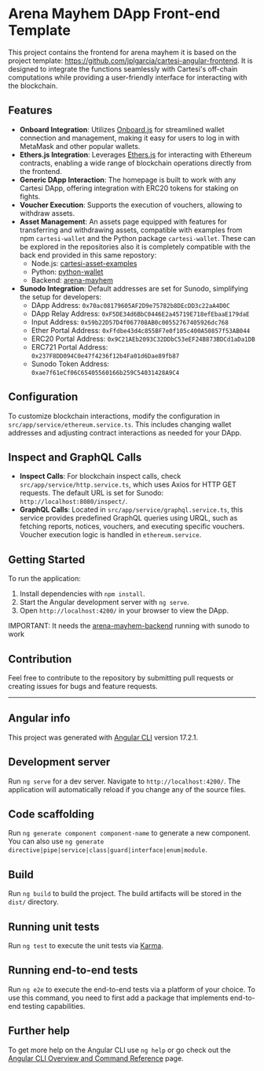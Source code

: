 # Arena Mayhem DApp Front-end Template

This project contains the frontend for arena mayhem it is based on the project template: https://github.com/jplgarcia/cartesi-angular-frontend. 
It is designed to integrate the functions seamlessly with Cartesi's off-chain computations while providing a user-friendly interface for interacting with the blockchain.

## Features

- **Onboard Integration**: Utilizes [Onboard.js](https://www.blocknative.com/onboard) for streamlined wallet connection and management, making it easy for users to log in with MetaMask and other popular wallets.
- **Ethers.js Integration**: Leverages [Ethers.js](https://docs.ethers.io/v5/) for interacting with Ethereum contracts, enabling a wide range of blockchain operations directly from the frontend.
- **Generic DApp Interaction**: The homepage is built to work with any Cartesi DApp, offering integration with ERC20 tokens for staking on fights.
- **Voucher Execution**: Supports the execution of vouchers, allowing to withdraw assets.
- **Asset Management**: An assets page equipped with features for transferring and withdrawing assets, compatible with examples from npm `cartesi-wallet` and the Python package `cartesi-wallet`. These can be explored in the repositories also it is completely compatible with the back end provided in this same repostory:
  - Node.js: [cartesi-asset-examples](https://github.com/jplgarcia/cartesi-asset-examples)
  - Python: [python-wallet](https://github.com/jplgarcia/python-wallet)
  - Backend: [arena-mayhem](https://github.com/jplgarcia/arenamayhem/am-node)
- **Sunodo Integration**: Default addresses are set for Sunodo, simplifying the setup for developers:
  - DApp Address: `0x70ac08179605AF2D9e75782b8DEcDD3c22aA4D0C`
  - DApp Relay Address: `0xF5DE34d6BbC0446E2a45719E718efEbaaE179daE`
  - Input Address: `0x59b22D57D4f067708AB0c00552767405926dc768`
  - Ether Portal Address: `0xFfdbe43d4c855BF7e0f105c400A50857f53AB044`
  - ERC20 Portal Address: `0x9C21AEb2093C32DDbC53eEF24B873BDCd1aDa1DB`
  - ERC721 Portal Address: `0x237F8DD094C0e47f4236f12b4Fa01d6Dae89fb87`
  - Sunodo Token Address: `0xae7f61eCf06C65405560166b259C54031428A9C4`

## Configuration

To customize blockchain interactions, modify the configuration in `src/app/service/ethereum.service.ts`. This includes changing wallet addresses and adjusting contract interactions as needed for your DApp.

## Inspect and GraphQL Calls

- **Inspect Calls**: For blockchain inspect calls, check `src/app/service/http.service.ts`, which uses Axios for HTTP GET requests. The default URL is set for Sunodo: `http://localhost:8080/inspect/`.
- **GraphQL Calls**: Located in `src/app/service/graphql.service.ts`, this service provides predefined GraphQL queries using URQL, such as fetching reports, notices, vouchers, and executing specific vouchers. Voucher execution logic is handled in `ethereum.service`.

## Getting Started

To run the application:

1. Install dependencies with `npm install`.
2. Start the Angular development server with `ng serve`.
3. Open `http://localhost:4200/` in your browser to view the DApp.

IMPORTANT: It needs the [arena-mayhem-backend](https://github.com/jplgarcia/arenamayhem/am-node) running with sunodo to work

## Contribution

Feel free to contribute to the repository by submitting pull requests or creating issues for bugs and feature requests.

---

## Angular info

This project was generated with [Angular CLI](https://github.com/angular/angular-cli) version 17.2.1.

## Development server

Run `ng serve` for a dev server. Navigate to `http://localhost:4200/`. The application will automatically reload if you change any of the source files.

## Code scaffolding

Run `ng generate component component-name` to generate a new component. You can also use `ng generate directive|pipe|service|class|guard|interface|enum|module`.

## Build

Run `ng build` to build the project. The build artifacts will be stored in the `dist/` directory.

## Running unit tests

Run `ng test` to execute the unit tests via [Karma](https://karma-runner.github.io).

## Running end-to-end tests

Run `ng e2e` to execute the end-to-end tests via a platform of your choice. To use this command, you need to first add a package that implements end-to-end testing capabilities.

## Further help

To get more help on the Angular CLI use `ng help` or go check out the [Angular CLI Overview and Command Reference](https://angular.io/cli) page.
